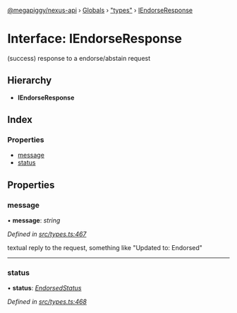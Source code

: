 [@megapiggy/nexus-api](../README.md) › [Globals](../globals.md) › ["types"](../modules/_types_.md) › [IEndorseResponse](_types_.iendorseresponse.md)

# Interface: IEndorseResponse

(success) response to a endorse/abstain request

## Hierarchy

* **IEndorseResponse**

## Index

### Properties

* [message](_types_.iendorseresponse.md#message)
* [status](_types_.iendorseresponse.md#status)

## Properties

###  message

• **message**: *string*

*Defined in [src/types.ts:467](https://github.com/Nexus-Mods/node-nexus-api/blob/master/src/types.ts#L467)*

textual reply to the request, something like "Updated to: Endorsed"

___

###  status

• **status**: *[EndorsedStatus](../modules/_types_.md#endorsedstatus)*

*Defined in [src/types.ts:468](https://github.com/Nexus-Mods/node-nexus-api/blob/master/src/types.ts#L468)*
